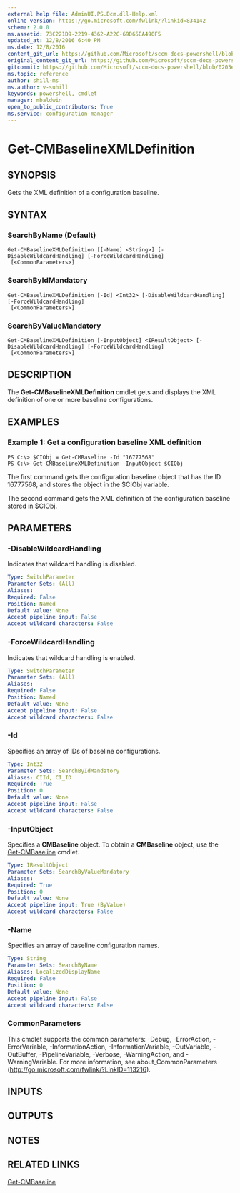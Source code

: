 ```yaml
---
external help file: AdminUI.PS.Dcm.dll-Help.xml
online version: https://go.microsoft.com/fwlink/?linkid=834142
schema: 2.0.0
ms.assetid: 73C221D9-2219-4362-A22C-69D65EA490F5
updated_at: 12/8/2016 6:40 PM
ms.date: 12/8/2016
content_git_url: https://github.com/Microsoft/sccm-docs-powershell/blob/live/sccm-cmdlets/ConfigurationManager/vlatest/Get-CMBaselineXMLDefinition.md
original_content_git_url: https://github.com/Microsoft/sccm-docs-powershell/blob/live/sccm-cmdlets/ConfigurationManager/vlatest/Get-CMBaselineXMLDefinition.md
gitcommit: https://github.com/Microsoft/sccm-docs-powershell/blob/0205e569abecf1b4e1b2b342947b87a3691b29a5/sccm-cmdlets/ConfigurationManager/vlatest/Get-CMBaselineXMLDefinition.md
ms.topic: reference
author: shill-ms
ms.author: v-suhill
keywords: powershell, cmdlet
manager: mbaldwin
open_to_public_contributors: True
ms.service: configuration-manager
---
```


# Get-CMBaselineXMLDefinition

## SYNOPSIS
Gets the XML definition of a configuration baseline.

## SYNTAX

### SearchByName (Default)
```
Get-CMBaselineXMLDefinition [[-Name] <String>] [-DisableWildcardHandling] [-ForceWildcardHandling]
 [<CommonParameters>]
```

### SearchByIdMandatory
```
Get-CMBaselineXMLDefinition [-Id] <Int32> [-DisableWildcardHandling] [-ForceWildcardHandling]
 [<CommonParameters>]
```

### SearchByValueMandatory
```
Get-CMBaselineXMLDefinition [-InputObject] <IResultObject> [-DisableWildcardHandling] [-ForceWildcardHandling]
 [<CommonParameters>]
```

## DESCRIPTION
The **Get-CMBaselineXMLDefinition** cmdlet gets and displays the XML definition of one or more baseline configurations.

## EXAMPLES

### Example 1: Get a configuration baseline XML definition
```
PS C:\> $CIObj = Get-CMBaseline -Id "16777568"
PS C:\> Get-CMBaselineXMLDefinition -InputObject $CIObj
```

The first command gets the configuration baseline object that has the ID 16777568, and stores the object in the $CIObj variable.

The second command gets the XML definition of the configuration baseline stored in $CIObj.

## PARAMETERS

### -DisableWildcardHandling
Indicates that wildcard handling is disabled.

```yaml
Type: SwitchParameter
Parameter Sets: (All)
Aliases: 
Required: False
Position: Named
Default value: None
Accept pipeline input: False
Accept wildcard characters: False
```

### -ForceWildcardHandling
Indicates that wildcard handling is enabled.

```yaml
Type: SwitchParameter
Parameter Sets: (All)
Aliases: 
Required: False
Position: Named
Default value: None
Accept pipeline input: False
Accept wildcard characters: False
```

### -Id
Specifies an array of IDs of baseline configurations.

```yaml
Type: Int32
Parameter Sets: SearchByIdMandatory
Aliases: CIId, CI_ID
Required: True
Position: 0
Default value: None
Accept pipeline input: False
Accept wildcard characters: False
```

### -InputObject
Specifies a **CMBaseline** object.
To obtain a **CMBaseline** object, use the [Get-CMBaseline](./Get-CMBaseline.md) cmdlet.

```yaml
Type: IResultObject
Parameter Sets: SearchByValueMandatory
Aliases: 
Required: True
Position: 0
Default value: None
Accept pipeline input: True (ByValue)
Accept wildcard characters: False
```

### -Name
Specifies an array of baseline configuration names.

```yaml
Type: String
Parameter Sets: SearchByName
Aliases: LocalizedDisplayName
Required: False
Position: 0
Default value: None
Accept pipeline input: False
Accept wildcard characters: False
```

### CommonParameters
This cmdlet supports the common parameters: -Debug, -ErrorAction, -ErrorVariable, -InformationAction, -InformationVariable, -OutVariable, -OutBuffer, -PipelineVariable, -Verbose, -WarningAction, and -WarningVariable. For more information, see about_CommonParameters (http://go.microsoft.com/fwlink/?LinkID=113216).

## INPUTS

## OUTPUTS

## NOTES

## RELATED LINKS

[Get-CMBaseline](xref:ConfigurationManager/vlatest/Get-CMBaseline.md)


